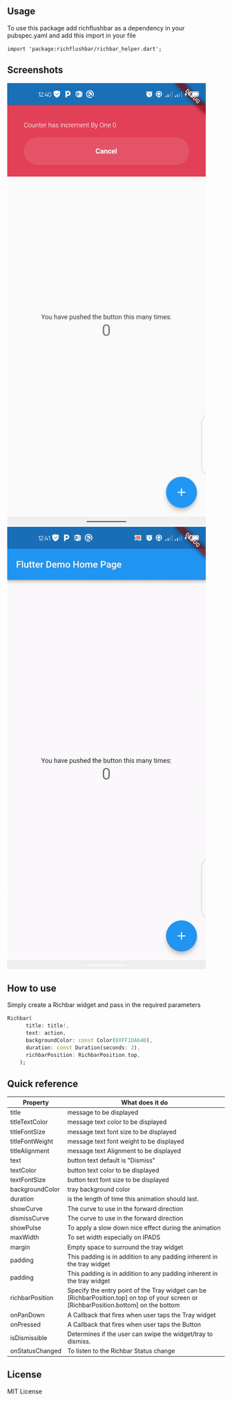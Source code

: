 <!--
This README describes the package. If you publish this package to pub.dev,
this README's contents appear on the landing page for your package.

For information about how to write a good package README, see the guide for
[writing package pages](https://dart.dev/guides/libraries/writing-package-pages).

For general information about developing packages, see the Dart guide for
[creating packages](https://dart.dev/guides/libraries/create-library-packages)
and the Flutter guide for
[developing packages and plugins](https://flutter.dev/developing-packages).
-->

## Usage

To use this package add richflushbar as a dependency in your pubspec.yaml and add this import in your file

```
import 'package:richflushbar/richbar_helper.dart';
```

## Screenshots

![Andriod Shot](screenshots/ss1.png)
![GIF Shot](screenshots/ss2.gif)

## How to use

Simply create a Richbar widget and pass in the required parameters

```dart
Richbar(
      title: title!,
      text: action,
      backgroundColor: const Color(0XFF1DA64D),
      duration: const Duration(seconds: 2),
      richbarPosition: RichbarPosition.top,
    );
```

## Quick reference

| Property        | What does it do                                                                                                                         |
| --------------- | --------------------------------------------------------------------------------------------------------------------------------------- |
| title           | message to be displayed                                                                                                                 |
| titleTextColor  | message text color to be displayed                                                                                                      |
| titleFontSize   | message text font size to be displayed                                                                                                  |
| titleFontWeight | message text font weight to be displayed                                                                                                |
| titleAlignment  | message text Alignment to be displayed                                                                                                  |
| text            | button text default is "Dismiss"                                                                                                        |
| textColor       | button text color to be displayed                                                                                                       |
| textFontSize    | button text font size to be displayed                                                                                                   |
| backgroundColor | tray background color                                                                                                                   |
| duration        | is the length of time this animation should last.                                                                                       |
| showCurve       | The curve to use in the forward direction                                                                                               |
| dismissCurve    | The curve to use in the forward direction                                                                                               |
| showPulse       | To apply a slow down nice effect during the animation                                                                                   |
| maxWidth        | To set width especially on IPADS                                                                                                        |
| margin          | Empty space to surround the tray widget                                                                                                 |
| padding         | This padding is in addition to any padding inherent in the tray widget                                                                  |
| padding         | This padding is in addition to any padding inherent in the tray widget                                                                  |
| richbarPosition | Specify the entry point of the Tray widget can be [RichbarPosition.top] on top of your screen or [RichbarPosition.bottom] on the bottom |
| onPanDown       | A Callback that fires when user taps the Tray widget                                                                                    |
| onPressed       | A Callback that fires when user taps the Button                                                                                         |
| isDismissible   | Determines if the user can swipe the widget/tray to dismiss.                                                                            |
| onStatusChanged | To listen to the Richbar Status change                                                                                                  |

## License
MIT License
